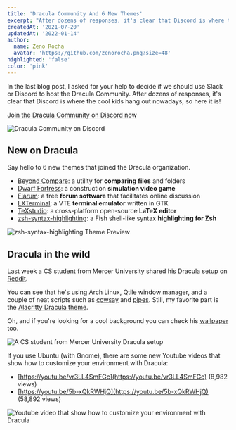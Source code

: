 ```yaml
---
title: 'Dracula Community And 6 New Themes'
excerpt: "After dozens of responses, it's clear that Discord is where the cool kids hang out nowadays, so here it is!"
createdAt: '2021-07-20'
updatedAt: '2022-01-14'
author:
  name: Zeno Rocha
  avatar: 'https://github.com/zenorocha.png?size=48'
highlighted: 'false'
color: 'pink'
---
```


In the last blog post, I asked for your help to decide if we should use Slack or Discord to host the Dracula Community. After dozens of responses, it's clear that Discord is where the cool kids hang out nowadays, so here it is!

[Join the Dracula Community on Discord now](https://discord.com/invite/vGkjKqfdCN)

![Dracula Community on Discord](/static/img/blog/dracula-community-and-6-new-themes-a.png)

## New on Dracula

Say hello to 6 new themes that joined the Dracula organization.

- [Beyond Compare](/beyond-compare-4): a utility for **comparing files** and folders
- [Dwarf Fortress](/dwarf-fortress): a construction **simulation video game**
- [Flarum](/flarum): a free **forum software** that facilitates online discussion
- [LXTerminal](/lxterminal): a VTE **terminal emulator** written in GTK
- [TeXstudio](/texstudio): a cross-platform open-source **LaTeX editor**
- [zsh-syntax-highlighting](/zsh-syntax-highlighting): a Fish shell-like syntax **highlighting for Zsh**

![zsh-syntax-highlighting Theme Preview](/static/img/blog/dracula-community-and-6-new-themes-b.png)

## Dracula in the wild

Last week a CS student from Mercer University shared his Dracula setup on [Reddit](https://www.reddit.com/r/unixporn/comments/ohw15t/qtile_dracula_theme_first_rice/).

You can see that he's using Arch Linux, Qtile window manager, and a couple of neat scripts such as [cowsay](https://github.com/piuccio/cowsay) and [pipes](https://github.com/pipeseroni/pipes.sh). Still, my favorite part is the [Alacritty Dracula theme](/alacritty).

Oh, and if you're looking for a cool background you can check his [wallpaper](https://wallhaven.cc/w/4dy2lj) too.

![A CS student from Mercer University Dracula setup](/static/img/blog/dracula-community-and-6-new-themes-c.png)

If you use Ubuntu (with Gnome), there are some new Youtube videos that show how to customize your environment with Dracula:

- [https://youtu.be/vr3LL4SmFGc](https://youtu.be/vr3LL4SmFGc) (8,982 views)
- [https://youtu.be/5b-xQkRWHjQ](https://youtu.be/5b-xQkRWHjQ) (58,892 views)

![Youtube video that show how to customize your environment with Dracula](/static/img/blog/dracula-community-and-6-new-themes-d.png)
